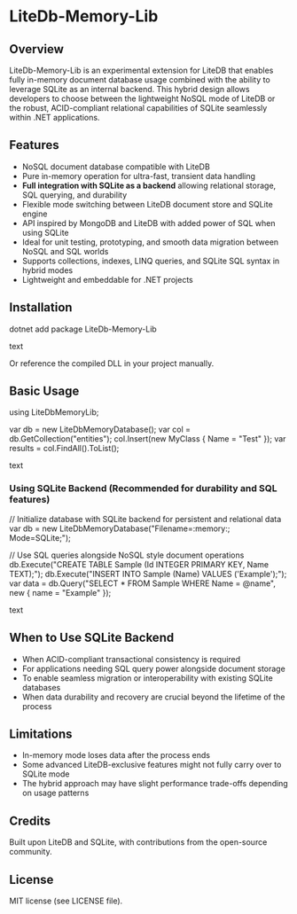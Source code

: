 # LiteDb-Memory-Lib

## Overview

LiteDb-Memory-Lib is an experimental extension for LiteDB that enables fully in-memory document database usage combined with the ability to leverage SQLite as an internal backend. This hybrid design allows developers to choose between the lightweight NoSQL mode of LiteDB or the robust, ACID-compliant relational capabilities of SQLite seamlessly within .NET applications.

## Features

- NoSQL document database compatible with LiteDB
- Pure in-memory operation for ultra-fast, transient data handling
- **Full integration with SQLite as a backend** allowing relational storage, SQL querying, and durability
- Flexible mode switching between LiteDB document store and SQLite engine
- API inspired by MongoDB and LiteDB with added power of SQL when using SQLite
- Ideal for unit testing, prototyping, and smooth data migration between NoSQL and SQL worlds
- Supports collections, indexes, LINQ queries, and SQLite SQL syntax in hybrid modes
- Lightweight and embeddable for .NET projects

## Installation

dotnet add package LiteDb-Memory-Lib

text

Or reference the compiled DLL in your project manually.

## Basic Usage

using LiteDbMemoryLib;

var db = new LiteDbMemoryDatabase();
var col = db.GetCollection<MyClass>("entities");
col.Insert(new MyClass { Name = "Test" });
var results = col.FindAll().ToList();

text

### Using SQLite Backend (Recommended for durability and SQL features)

// Initialize database with SQLite backend for persistent and relational data
var db = new LiteDbMemoryDatabase("Filename=:memory:; Mode=SQLite;");

// Use SQL queries alongside NoSQL style document operations
db.Execute("CREATE TABLE Sample (Id INTEGER PRIMARY KEY, Name TEXT);");
db.Execute("INSERT INTO Sample (Name) VALUES ('Example');");
var data = db.Query<Sample>("SELECT * FROM Sample WHERE Name = @name", new { name = "Example" });

text

## When to Use SQLite Backend

- When ACID-compliant transactional consistency is required  
- For applications needing SQL query power alongside document storage  
- To enable seamless migration or interoperability with existing SQLite databases  
- When data durability and recovery are crucial beyond the lifetime of the process  

## Limitations

- In-memory mode loses data after the process ends  
- Some advanced LiteDB-exclusive features might not fully carry over to SQLite mode  
- The hybrid approach may have slight performance trade-offs depending on usage patterns  

## Credits

Built upon LiteDB and SQLite, with contributions from the open-source community.

## License

MIT license (see LICENSE file).